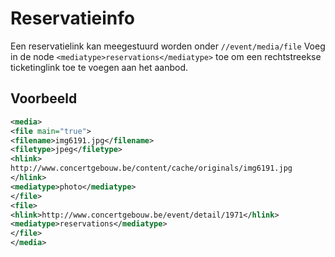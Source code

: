 ---
---

# Reservatieinfo

Een reservatielink kan meegestuurd worden onder ``` //event/media/file ```
Voeg in de node ``` <mediatype>reservations</mediatype> ``` toe om een rechtstreekse ticketinglink toe te voegen aan het aanbod.

## Voorbeeld

~~~ xml
<media>
<file main="true">
<filename>img6191.jpg</filename>
<filetype>jpeg</filetype>
<hlink>
http://www.concertgebouw.be/content/cache/originals/img6191.jpg
</hlink>
<mediatype>photo</mediatype>
</file>
<file>
<hlink>http://www.concertgebouw.be/event/detail/1971</hlink>
<mediatype>reservations</mediatype>
</file>
</media>
~~~ 
